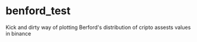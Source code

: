 # benford_test
Kick and dirty way of plotting Berford's distribution of cripto assests values in binance
